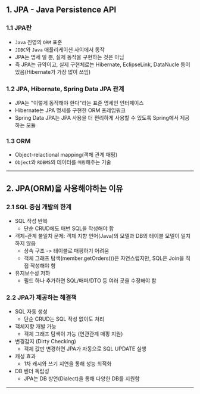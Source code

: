 ## 1. JPA - Java Persistence API
### 1.1 JPA란
- `Java` 진영의 `ORM` 표준
- `JDBC`와 `Java` 애플리케이션 사이에서 동작
- JPA는 명세 일 뿐, 실제 동작을 구현하는 것은 아님
- 즉 JPA는 규약이고, 실제 구현체로는 Hibernate, EclipseLink, DataNucle 등이 있음(Hibernate가 가장 많이 쓰임)

### 1.2 JPA, Hibernate, Spring Data JPA 관계
- JPA는 "이렇게 동작해야 한다"라는 표준 명세인 인터페이스
- Hibernate는 JPA 명세를 구현한 ORM 프레임워크
- Spring Data JPA는 JPA 사용을 더 편리하게 사용할 수 있도록 Spring에서 제공하는 모듈

### 1.3 ORM
- Object-relactional mapping(객체 관계 매핑)
- `Object`와 `RDBMS`의 데이터를 `매핑`해주는 기술
---

## 2. JPA(ORM)을 사용해야하는 이유
### 2.1 SQL 중심 개발의 한계
- SQL 작성 반복
    - 단순 CRUD에도 매번 SQL을 작성해야 함
- 객체-관계 불일치 문제: 객체 지향 언어(Java)의 모델과 DB의 테이블 모델이 일치하지 않음
    - 상속 구조 -> 테이블로 매핑하기 어려움
    - 객체 그래프 탐색(member.getOrders())은 자연스럽지만, SQL은 Join을 직접 작성해야 함
- 유지보수성 저하
    - 필드 하나 추가하면 SQL/매퍼/DTO 등 여러 곳을 수정해야 함

### 2.2 JPA가 제공하는 해결책
- SQL 자동 생성
    - 단순 CRUD는 SQL 작성 없이도 처리
- 객체지향 개발 가능
    - 객체 그래프 탐색이 가능 (연관관계 매핑 지원)
- 변경감지 (Dirty Checking)
    - 객체 값만 변경하면 JPA가 자동으로 SQL UPDATE 실행
- 캐싱 효과
    - 1차 캐시와 쓰기 지연을 통해 성능 최적화
- DB 벤더 독립성
    - JPA는 DB 방언(Dialect)을 통해 다양한 DB를 지원함
---

